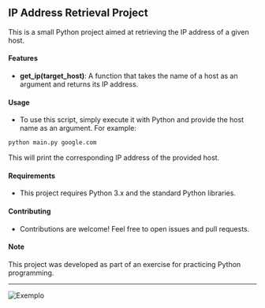 ## IP Address Retrieval Project

This is a small Python project aimed at retrieving the IP address of a given host.

#### Features

- **get_ip(target_host)**: A function that takes the name of a host as an argument and returns its IP address.

#### Usage
- To use this script, simply execute it with Python and provide the host name as an argument. For example:

```python
python main.py google.com
```
This will print the corresponding IP address of the provided host.

#### Requirements

- This project requires Python 3.x and the standard Python libraries.

#### Contributing

- Contributions are welcome! Feel free to open issues and pull requests.

#### Note

This project was developed as part of an exercise for practicing Python programming.

---

![Exemplo](https://media.discordapp.net/attachments/1156008745529245777/1209368401466753124/image.png?ex=65e6ab17&is=65d43617&hm=b59fe5907e228b38c69a957d191780a0431f5c2ab703d445d78367d32fa7b7b0&=&format=webp&quality=lossless&width=430&height=467)